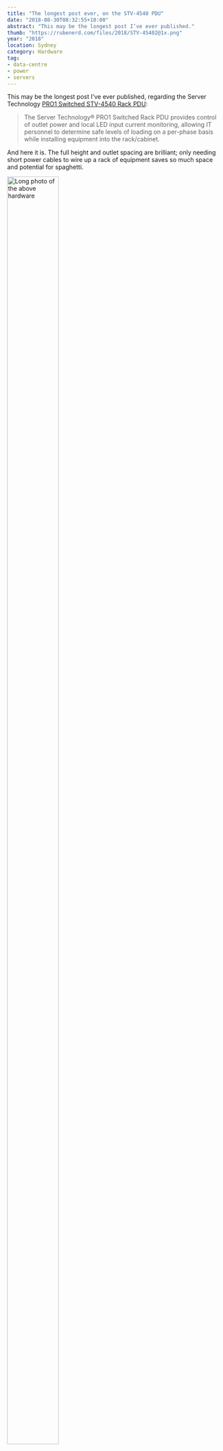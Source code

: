 ```yaml
---
title: "The longest post ever, on the STV-4540 PDU"
date: "2018-08-30T08:32:55+10:00"
abstract: "This may be the longest post I’ve ever published."
thumb: "https://rubenerd.com/files/2018/STV-45402@1x.png"
year: "2018"
location: Sydney
category: Hardware
tag:
- data-centre
- power
- servers
---
```

This may be the longest post I've ever published, regarding the Server Technology [PRO1 Switched STV-4540 Rack PDU]\:

> The Server Technology® PRO1 Switched Rack PDU provides control of outlet power and local LED input current monitoring, allowing IT personnel to determine safe levels of loading on a per-phase basis while installing equipment into the rack/cabinet. 

And here it is. The full height and outlet spacing are brilliant; only needing short power cables to wire up a rack of equipment saves so much space and potential for spaghetti.

<p><img src="https://rubenerd.com/files/2018/STV-45402@1x.png" srcset="https://rubenerd.com/files/2018/STV-45402@1x.png 1x, https://rubenerd.com/files/2018/STV-45402@2x.png 2x" alt="Long photo of the above hardware" style="width:120px; height:2955px;" /></p>

[PRO1 Switched STV-4540 Rack PDU]: https://www.servertech.com/families/1f32


